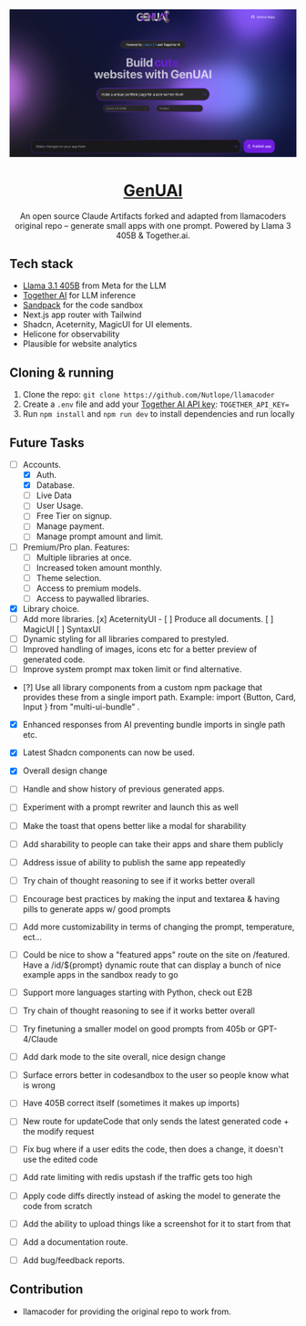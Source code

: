 <a href="https://www.KevIsDev.io">
  <img alt="GenUAI" src="./public/images/example.png">
  <h1 align="center">GenUAI</h1>
</a>

<p align="center">
  An open source Claude Artifacts forked and adapted from llamacoders original repo – generate small apps with one prompt. Powered by Llama 3 405B & Together.ai.
</p>

## Tech stack

- [Llama 3.1 405B](https://ai.meta.com/blog/meta-llama-3-1/) from Meta for the LLM
- [Together AI](https://dub.sh/together-ai/?utm_source=example-app&utm_medium=KevinMcgivern&utm_campaign=KevinMcgivern-app-signup) for LLM inference
- [Sandpack](https://sandpack.codesandbox.io/) for the code sandbox
- Next.js app router with Tailwind
- Shadcn, Aceternity, MagicUI for UI elements.
- Helicone for observability
- Plausible for website analytics

## Cloning & running

1. Clone the repo: `git clone https://github.com/Nutlope/llamacoder`
2. Create a `.env` file and add your [Together AI API key](https://dub.sh/together-ai/?utm_source=example-app&utm_medium=KevinMcgivern&utm_campaign=KevinMcgivern-app-signup): `TOGETHER_API_KEY=`
3. Run `npm install` and `npm run dev` to install dependencies and run locally

## Future Tasks
- [ ] Accounts.
    - [x] Auth.
    - [x] Database.
    - [ ] Live Data
    - [ ] User Usage.
    - [ ] Free Tier on signup.
    - [ ] Manage payment.
    - [ ] Manage prompt amount and limit.
- [ ] Premium/Pro plan.
    Features:
    - [ ] Multiple libraries at once.
    - [ ] Increased token amount monthly.
    - [ ] Theme selection.
    - [ ] Access to premium models.
    - [ ] Access to paywalled libraries.
- [x] Library choice.
- [ ] Add more libraries.
    [x] AceternityUI
      - [ ] Produce all documents.
    [ ] MagicUI
    [ ] SyntaxUI
- [ ] Dynamic styling for all libraries compared to prestyled.
- [ ] Improved handling of images, icons etc for a better preview of generated code.
- [ ] Improve system prompt max token limit or find alternative.
- [?] Use all library components from a custom npm package that provides these from a single import path. Example: import {Button, Card, Input } from "multi-ui-bundle" .
- [x] Enhanced responses from AI preventing bundle imports in single path etc.
- [x] Latest Shadcn components can now be used.
- [x] Overall design change
- [ ] Handle and show history of previous generated apps.
- [ ] Experiment with a prompt rewriter and launch this as well
- [ ] Make the toast that opens better like a modal for sharability
- [ ] Add sharability to people can take their apps and share them publicly
- [ ] Address issue of ability to publish the same app repeatedly
- [ ] Try chain of thought reasoning to see if it works better overall
- [ ] Encourage best practices by making the input and textarea & having pills to generate apps w/ good prompts
- [ ] Add more customizability in terms of changing the prompt, temperature, ect...
- [ ] Could be nice to show a "featured apps" route on the site on /featured. Have a /id/${prompt} dynamic route that can display a bunch of nice example apps in the sandbox ready to go
- [ ] Support more languages starting with Python, check out E2B
- [ ] Try chain of thought reasoning to see if it works better overall
- [ ] Try finetuning a smaller model on good prompts from 405b or GPT-4/Claude
- [ ] Add dark mode to the site overall, nice design change
- [ ] Surface errors better in codesandbox to the user so people know what is wrong
- [ ] Have 405B correct itself (sometimes it makes up imports)
- [ ] New route for updateCode that only sends the latest generated code + the modify request
- [ ] Fix bug where if a user edits the code, then does a change, it doesn't use the edited code
- [ ] Add rate limiting with redis upstash if the traffic gets too high
- [ ] Apply code diffs directly instead of asking the model to generate the code from scratch
- [ ] Add the ability to upload things like a screenshot for it to start from that
- [ ] Add a documentation route.
- [ ] Add bug/feedback reports.


## Contribution 

- llamacoder for providing the original repo to work from.
